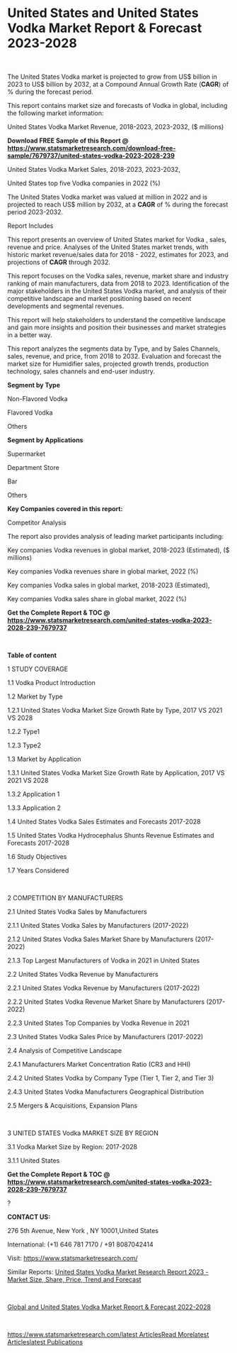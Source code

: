 <h1>United States and United States Vodka Market Report & Forecast 2023-2028</h1><br/><p>The United States Vodka market is projected to grow from US$ billion in 2023 to US$ billion by 2032, at a Compound Annual Growth Rate (<strong>CAGR</strong>) of % during the forecast period.</p>
 
 
 
 <p>This report contains market size and forecasts of Vodka in global, including the following market information:</p>
 
 
 
 <p>United States Vodka Market Revenue, 2018-2023, 2023-2032, ($ millions)</p>
 
 
 
 <p><strong>Download FREE Sample of this Report @ <a href="https://www.statsmarketresearch.com/download-free-sample/7679737/united-states-vodka-2023-2028-239">https://www.statsmarketresearch.com/download-free-sample/7679737/united-states-vodka-2023-2028-239</a></strong></p>
 
 
 
 <p>United States Vodka Market Sales, 2018-2023, 2023-2032,</p>
 
 
 
 <p>United States top five Vodka companies in 2022 (%)</p>
 
 
 
 <p>The United States Vodka market was valued at million in 2022 and is projected to reach US$ million by 2032, at a <strong>CAGR</strong> of % during the forecast period 2023-2032.</p>
 
 
 
 <p>Report Includes</p>
 
 
 
 <p>This report presents an overview of United States market for Vodka , sales, revenue and price. Analyses of the United States market trends, with historic market revenue/sales data for 2018 - 2022, estimates for 2023, and projections of <strong>CAGR</strong> through 2032.</p>
 
 
 
 <p>This report focuses on the Vodka sales, revenue, market share and industry ranking of main manufacturers, data from 2018 to 2023. Identification of the major stakeholders in the United States Vodka market, and analysis of their competitive landscape and market positioning based on recent developments and segmental revenues.</p>
 
 
 
 <p>This report will help stakeholders to understand the competitive landscape and gain more insights and position their businesses and market strategies in a better way.</p>
 
 
 
 <p>This report analyzes the segments data by Type, and by Sales Channels, sales, revenue, and price, from 2018 to 2032. Evaluation and forecast the market size for Humidifier sales, projected growth trends, production technology, sales channels and end-user industry.</p>
 
 
 
 <p><strong>Segment by Type</strong></p>
 
 
 
 <p>Non-Flavored Vodka</p>
 
 
 
 <p>Flavored Vodka</p>
 
 
 
 <p>Others</p>
 
 
 
 <p><strong>Segment <strong><strong>by Applications</strong></strong></strong></p>
 
 
 
 <p>Supermarket</p>
 
 
 
 <p>Department Store</p>
 
 
 
 <p>Bar</p>
 
 
 
 <p>Others</p>
 
 
 
 <p><strong>Key Companies covered in this report:</strong></p>
 
 
 
 <p>Competitor Analysis</p>
 
 
 
 <p>The report also provides analysis of leading market participants including:</p>
 
 
 
 <p>Key companies Vodka revenues in global market, 2018-2023 (Estimated), ($ millions)</p>
 
 
 
 <p>Key companies Vodka revenues share in global market, 2022 (%)</p>
 
 
 
 <p>Key companies Vodka sales in global market, 2018-2023 (Estimated),</p>
 
 
 
 <p>Key companies Vodka sales share in global market, 2022 (%)</p>
 
 
 
 <div><b>Get the Complete Report & TOC @ <a href="https://www.statsmarketresearch.com/united-states-vodka-2023-2028-239-7679737">https://www.statsmarketresearch.com/united-states-vodka-2023-2028-239-7679737</a></b></div>
 
 
 
 <p><br />
 
 <b>Table of content</b></p>
 
 
 
 <p>1 STUDY COVERAGE<br />
 
 1.1 Vodka Product Introduction<br />
 
 1.2 Market by Type<br />
 
 1.2.1 United States Vodka Market Size Growth Rate by Type, 2017 VS 2021 VS 2028<br />
 
 1.2.2 Type1<br />
 
 1.2.3 Type2<br />
 
 1.3 Market by Application<br />
 
 1.3.1 United States Vodka Market Size Growth Rate by Application, 2017 VS 2021 VS 2028<br />
 
 1.3.2 Application 1<br />
 
 1.3.3 Application 2<br />
 
 1.4 United States Vodka Sales Estimates and Forecasts 2017-2028<br />
 
 1.5 United States Vodka Hydrocephalus Shunts Revenue Estimates and Forecasts 2017-2028<br />
 
 1.6 Study Objectives<br />
 
 1.7 Years Considered<br />
 
 <br />
 
 2 COMPETITION BY MANUFACTURERS<br />
 
 2.1 United States Vodka Sales by Manufacturers<br />
 
 2.1.1 United States Vodka Sales by Manufacturers (2017-2022)<br />
 
 2.1.2 United States Vodka Sales Market Share by Manufacturers (2017-2022)<br />
 
 2.1.3 Top Largest Manufacturers of Vodka in 2021 in United States<br />
 
 2.2 United States Vodka Revenue by Manufacturers<br />
 
 2.2.1 United States Vodka Revenue by Manufacturers (2017-2022)<br />
 
 2.2.2 United States Vodka Revenue Market Share by Manufacturers (2017-2022)<br />
 
 2.2.3 United States Top Companies by Vodka Revenue in 2021<br />
 
 2.3 United States Vodka Sales Price by Manufacturers (2017-2022)<br />
 
 2.4 Analysis of Competitive Landscape<br />
 
 2.4.1 Manufacturers Market Concentration Ratio (CR3 and HHI)<br />
 
 2.4.2 United States Vodka by Company Type (Tier 1, Tier 2, and Tier 3)<br />
 
 2.4.3 United States Vodka Manufacturers Geographical Distribution<br />
 
 2.5 Mergers & Acquisitions, Expansion Plans<br />
 
 <br />
 
 3 UNITED STATES Vodka MARKET SIZE BY REGION<br />
 
 3.1 Vodka Market Size by Region: 2017-2028<br />
 
 3.1.1 United States</p>
 
 
 
 <div><b>Get the Complete Report & TOC @ <a href="https://www.statsmarketresearch.com/united-states-vodka-2023-2028-239-7679737">https://www.statsmarketresearch.com/united-states-vodka-2023-2028-239-7679737</a></b></div>
 
 
 
 <p>? </p>
 
 
 
 <p><b>CONTACT US:</b><br />
 
 276 5th Avenue, New York , NY 10001,United States<br />
 
 International: (+1) 646 781 7170 / +91 8087042414<br />
 
 Visit: <a href="https://www.statsmarketresearch.com/">https://www.statsmarketresearch.com/</a><br />
 
 Similar Reports: <a href="https://www.statsmarketresearch.com/united-states-vodka-2023-2028-239-7679737">United States Vodka Market Research Report 2023 - Market Size, Share, Price, Trend and Forecast</a><br />
 
 <br />
 
 <a href="https://www.statsmarketresearch.com/united-states-vodka-2023-2028-239-7679737">Global and United States Vodka Market Report & Forecast 2022-2028</a><br />
 
 <br />
 
 <a href="https://gyeongbokgung.com">https://www.statsmarketresearch.com/</a><a href="https://hallyeomaritime.com">latest Articles</a><a href="https://jingwansa.com">Read More</a><a href="https://nguoiviet.jp/">latest Articles</a><a href="https://www.intelmarketresearch.com/">latest Publications</a></p>
